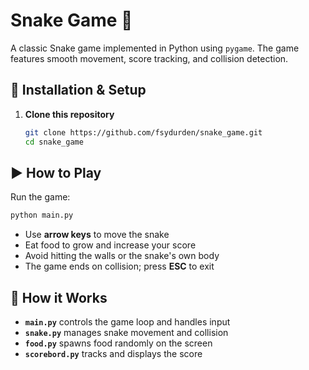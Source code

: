 # Snake Game 🐍

A classic Snake game implemented in Python using `pygame`. The game features smooth movement, score tracking, and collision detection.

## 🚀 Installation & Setup

1. **Clone this repository**

   ```bash
   git clone https://github.com/fsydurden/snake_game.git
   cd snake_game
   ```

## ▶️ How to Play

Run the game:

```bash
python main.py
```

* Use **arrow keys** to move the snake
* Eat food to grow and increase your score
* Avoid hitting the walls or the snake's own body
* The game ends on collision; press **ESC** to exit

## 🧱 How it Works

* **`main.py`** controls the game loop and handles input
* **`snake.py`** manages snake movement and collision
* **`food.py`** spawns food randomly on the screen
* **`scorebord.py`** tracks and displays the score

